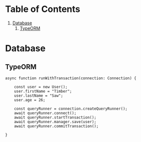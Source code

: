 
# Table of Contents

1.  [Database](#orgf66dc96)
    1.  [TypeORM](#org7dec64b)



<a id="orgf66dc96"></a>

# Database


<a id="org7dec64b"></a>

## TypeORM

    async function runWithTransaction(connection: Connection) {
    
        const user = new User();
        user.firstName = "Timber";
        user.lastName = "Saw";
        user.age = 26;
    
        const queryRunner = connection.createQueryRunner();
        await queryRunner.connect();
        await queryRunner.startTransaction();
        await queryRunner.manager.save(user);
        await queryRunner.commitTransaction();
    
    }


